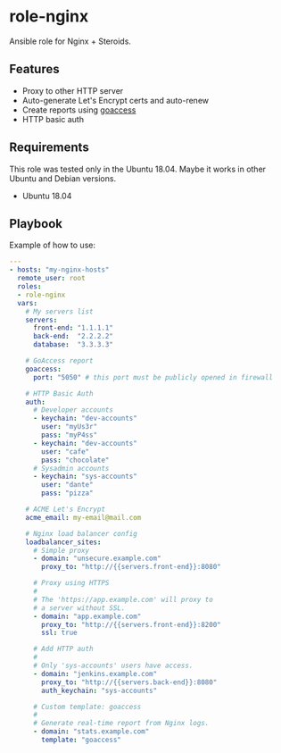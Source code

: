 # role-nginx

Ansible role for Nginx + Steroids.

## Features

- Proxy to other HTTP server
- Auto-generate Let's Encrypt certs and auto-renew
- Create reports using [goaccess](https://github.com/allinurl/goaccess)
- HTTP basic auth

## Requirements

This role was tested only in the Ubuntu 18.04. Maybe it works in other Ubuntu and Debian versions.

- Ubuntu 18.04

## Playbook

Example of how to use:

```yaml
---
- hosts: "my-nginx-hosts"
  remote_user: root
  roles:
  - role-nginx
  vars:
    # My servers list
    servers:
      front-end: "1.1.1.1"
      back-end:  "2.2.2.2"
      database:  "3.3.3.3"

    # GoAccess report
    goaccess:
      port: "5050" # this port must be publicly opened in firewall

    # HTTP Basic Auth
    auth:
      # Developer accounts
      - keychain: "dev-accounts"
        user: "myUs3r"
        pass: "myP4ss"
      - keychain: "dev-accounts"
        user: "cafe"
        pass: "chocolate"
      # Sysadmin accounts
      - keychain: "sys-accounts"
        user: "dante"
        pass: "pizza"

    # ACME Let's Encrypt
    acme_email: my-email@mail.com

    # Nginx load balancer config
    loadbalancer_sites:
      # Simple proxy
      - domain: "unsecure.example.com"
        proxy_to: "http://{{servers.front-end}}:8080"

      # Proxy using HTTPS
      #
      # The 'https://app.example.com' will proxy to
      # a server without SSL.
      - domain: "app.example.com"
        proxy_to: "http://{{servers.front-end}}:8200"
        ssl: true

      # Add HTTP auth
      #
      # Only 'sys-accounts' users have access.
      - domain: "jenkins.example.com"
        proxy_to: "http://{{servers.back-end}}:8080"
        auth_keychain: "sys-accounts"

      # Custom template: goaccess
      #
      # Generate real-time report from Nginx logs.
      - domain: "stats.example.com"
        template: "goaccess"
```